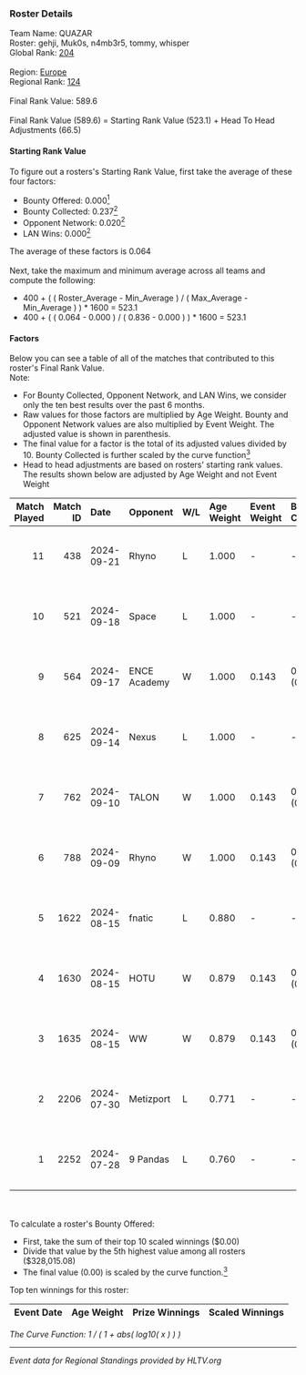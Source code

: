 ### Roster Details<br />
Team Name: QUAZAR<br />
Roster: gehji, Muk0s, n4mb3r5, tommy, whisper<br />
Global Rank: [204](../../standings_global_2024_10_02.md)<br />
<br />
Region: [Europe]( ../../standings_europe_2024_10_02.md)<br />
Regional Rank: [124]( ../../standings_europe_2024_10_02.md)<br />
<br />
Final Rank Value:  589.6<br />
<br />
Final Rank Value (589.6) = Starting Rank Value (523.1) + Head To Head Adjustments (66.5)<br />

#### Starting Rank Value<br />
To figure out a rosters's Starting Rank Value, first take the average of these four factors:<br />
- Bounty Offered: 0.000[<sup>1</sup>](#table2)
- Bounty Collected: 0.237[<sup>2</sup>](#table1)
- Opponent Network: 0.020[<sup>2</sup>](#table1)
- LAN Wins: 0.000[<sup>2</sup>](#table1)

The average of these factors is 0.064<br />
<br />
Next, take the maximum and minimum average across all teams and compute the following:<br />
- 400 + ( ( Roster_Average - Min_Average ) / ( Max_Average - Min_Average ) ) * 1600 = 523.1
- 400 + ( ( 0.064 - 0.000 ) / ( 0.836 - 0.000 ) ) * 1600 = 523.1


#### Factors<br />
Below you can see a table of all of the matches that contributed to this roster's Final Rank Value.<br />
Note:<br />

- For Bounty Collected, Opponent Network, and LAN Wins, we consider only the ten best results over the past 6 months.
- Raw values for those factors are multiplied by Age Weight. Bounty and Opponent Network values are also multiplied by Event Weight. The adjusted value is shown in parenthesis.
- The final value for a factor is the total of its adjusted values divided by 10. Bounty Collected is further scaled by the curve function[<sup>3</sup>](#curveFunction)
- Head to head adjustments are based on rosters' starting rank values. The results shown below are adjusted by Age Weight and not Event Weight
<span id="table1"></span><br />


| Match Played | Match ID | Date       | Opponent     | W/L | Age Weight | Event Weight | Bounty Collected | Opponent Network | LAN Wins  | H2H Adj. | Roster                                |
| -: | -: | :- | :- | :- | :- | :- | :- | :- | :- | -: | :- |
|           11 |      438 | 2024-09-21 | Rhyno        | L   | 1.000      | -            | -                | -                | -         |    -7.67 | gehji, Muk0s, n4mb3r5, tommy, whisper |
|           10 |      521 | 2024-09-18 | Space        | L   | 1.000      | -            | -                | -                | -         |   -10.39 | gehji, Muk0s, n4mb3r5, tommy, whisper |
|            9 |      564 | 2024-09-17 | ENCE Academy | W   | 1.000      | 0.143        | 0.001 (0.000)    | 0.150 (0.021)    | 0 (0.000) |    17.27 | gehji, Muk0s, n4mb3r5, tommy, whisper |
|            8 |      625 | 2024-09-14 | Nexus        | L   | 1.000      | -            | -                | -                | -         |    -9.00 | gehji, Muk0s, n4mb3r5, tommy, whisper |
|            7 |      762 | 2024-09-10 | TALON        | W   | 1.000      | 0.143        | 0.000 (0.000)    | 0.289 (0.041)    | 0 (0.000) |    19.39 | gehji, Muk0s, n4mb3r5, tommy, whisper |
|            6 |      788 | 2024-09-09 | Rhyno        | W   | 1.000      | 0.143        | 0.036 (0.005)    | 0.497 (0.071)    | 0 (0.000) |    25.70 | gehji, Muk0s, n4mb3r5, tommy, whisper |
|            5 |     1622 | 2024-08-15 | fnatic       | L   | 0.880      | -            | -                | -                | -         |    -0.54 | gehji, Muk0s, n4mb3r5, tommy, whisper |
|            4 |     1630 | 2024-08-15 | HOTU         | W   | 0.879      | 0.143        | 0.006 (0.001)    | 0.386 (0.049)    | 0 (0.000) |    21.85 | gehji, Muk0s, n4mb3r5, tommy, whisper |
|            3 |     1635 | 2024-08-15 | WW           | W   | 0.879      | 0.143        | 0.000 (0.000)    | 0.172 (0.022)    | 0 (0.000) |    14.63 | gehji, Muk0s, n4mb3r5, tommy, whisper |
|            2 |     2206 | 2024-07-30 | Metizport    | L   | 0.771      | -            | -                | -                | -         |    -3.32 | gehji, Muk0s, n4mb3r5, tommy, whisper |
|            1 |     2252 | 2024-07-28 | 9 Pandas     | L   | 0.760      | -            | -                | -                | -         |    -1.47 | gehji, Muk0s, n4mb3r5, tommy, whisper |

<br />
<span id="table2"></span><br />
To calculate a roster's Bounty Offered:<br />

- First, take the sum of their top 10 scaled winnings ($0.00)
- Divide that value by the 5th highest value among all rosters ($328,015.08)
- The final value (0.00) is scaled by the curve function.[<sup>3</sup>](#curveFunction)

Top ten winnings for this roster:<br />

| Event Date | Age Weight | Prize Winnings | Scaled Winnings |
| :- | -: | :- | :- |


<span id="curveFunction"></span>_The Curve Function: 1 / ( 1 + abs( log10( x ) ) )_<br />

---
_Event data for Regional Standings provided by HLTV.org_<br />
